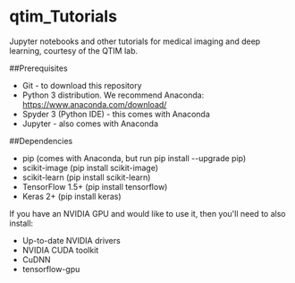 # qtim_Tutorials
Jupyter notebooks and other tutorials for medical imaging and deep learning, courtesy of the QTIM lab.

##Prerequisites

- Git - to download this repository
- Python 3 distribution. We recommend Anaconda: https://www.anaconda.com/download/
- Spyder 3 (Python IDE) - this comes with Anaconda
- Jupyter - also comes with Anaconda

##Dependencies
- pip (comes with Anaconda, but run pip install --upgrade pip)
- scikit-image (pip install scikit-image)
- scikit-learn (pip install scikit-learn)
- TensorFlow 1.5+ (pip install tensorflow)
- Keras 2+ (pip install keras)

If you have an NVIDIA GPU and would like to use it, then you'll need to also install:
- Up-to-date NVIDIA drivers
- NVIDIA CUDA toolkit
- CuDNN
- tensorflow-gpu
